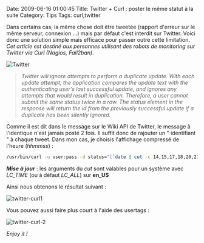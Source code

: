 Date: 2009-06-16 01:00:45
Title: Twitter + Curl : poster le même statut à la suite
Category: Tips
Tags: curl,twitter

Dans certains cas, la même chose doit être tweetée (rapport d'erreur sur le même serveur, connexion ...) mais par défaut c'est interdit sur Twitter. Voici donc une solution simple mais efficace pour passer outre cette limitation. _Cet article est destiné aux personnes utilisant des robots de monitoring sur Twitter via Curl (Nagios, Fail2ban)._

![Twitter](/images/2009/06/twitter-logo.jpg)

> 
> _Twitter will ignore attempts to perform a duplicate update. With each update attempt, the application compares the update text with the authenticating user's last successful update, and ignores any attempts that would result in duplication. Therefore, a user cannot submit the same status twice in a row. The status element in the response will return the id from the previously successful update if a duplicate has been silently ignored._

Comme il est dit dans le message sur le Wiki API de Twitter, le message à l'identique n'est jamais posté 2 fois. Il suffit donc de rajouter un " identifiant " à chaque tweet. Dans mon cas, je choisis l'affichage compressé de l'heure (_hhmmss_) :

``` bash
/usr/bin/curl -u user:pass -d status="[`date | cut -c 14,15,17,18,20,21`] Votre tweet" http://twitter.com/statuses/update.xml
```

_**Mise à jour**_ : les arguments du _cut_ sont valables pour un système avec _LC_TIME_ (ou à défaut _LC_ALL_) sur **en_US**

Ainsi nous obtenons le résultat suivant :

![twitter-curl1](/images/2009/06/twitter-curl1.png)

Vous pouvez aussi faire plus court à l'aide des usertags :

![twitter-curl-2](/images/2009/06/twitter-curl-2.png)

_Enjoy it !_
